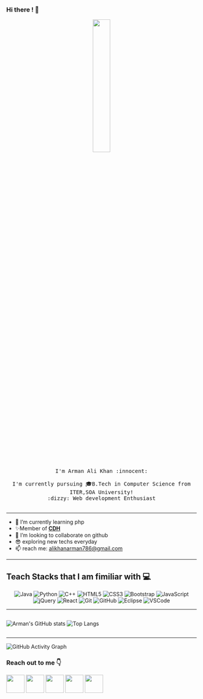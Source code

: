 ### Hi there ! :wave:

<p align="center">
  <img src="https://raw.githubusercontent.com/gist/abhirampai/ce94b0b8345cd969d3cf997578487cdd/raw/b2dc51d4421db9d4a5a17be817e07dc8ad1e3375/hello.gif" width="30%">
  <br><br>
  <samp>
    I'm Arman Ali Khan :innocent:
    <br>
    <br>
     I'm  currently pursuing 🎓B.Tech in Computer Science from ITER,SOA University!
    <br>
    :dizzy: Web development Enthusiast 
    <br><br>
  </samp>
</p>

<hr style="height:2px;border-width:0;color:gray;background-color:gray">

- 🌱 I’m currently learning php
- :sparkles:Member of **[CDH](https://github.com/CodingWizardITER)** 
- 💞️ I’m looking to collaborate on github
- :sunglasses: exploring new techs everyday
- 📫 reach me: alikhanarman786@gmail.com


<hr style="height:2px;border-width:0;color:gray;background-color:gray">


## Teach Stacks that I am fimiliar with :computer:

<div align="center">
  
![Java](https://img.shields.io/badge/java-%23ED8B00.svg?style=for-the-badge&logo=java&logoColor=white)
![Python](https://img.shields.io/badge/python-3670A0?style=for-the-badge&logo=python&logoColor=ffdd54)
![C++](https://img.shields.io/badge/c++-%2300599C.svg?style=for-the-badge&logo=c%2B%2B&logoColor=white)
![HTML5](https://img.shields.io/badge/html5-%23E34F26.svg?style=for-the-badge&logo=html5&logoColor=white)
![CSS3](https://img.shields.io/badge/css3-%231572B6.svg?style=for-the-badge&logo=css3&logoColor=white)
![Bootstrap](https://img.shields.io/badge/bootstrap-%23563D7C.svg?style=for-the-badge&logo=bootstrap&logoColor=white)
![JavaScript](https://img.shields.io/badge/javascript-%23323330.svg?style=for-the-badge&logo=javascript&logoColor=%23F7DF1E)
![jQuery](https://img.shields.io/badge/jquery-%230769AD.svg?style=for-the-badge&logo=jquery&logoColor=white)
![React](https://img.shields.io/badge/react-%2320232a.svg?style=for-the-badge&logo=react&logoColor=%2361DAFB)
![Git](https://img.shields.io/badge/git-%23F05033.svg?style=for-the-badge&logo=git&logoColor=white)
![GitHub](https://img.shields.io/badge/GitHub-100000?style=for-the-badge&logo=github&logoColor=white)
![Eclipse](https://img.shields.io/badge/Eclipse-FE7A16.svg?style=for-the-badge&logo=Eclipse&logoColor=white)
![VSCode](https://img.shields.io/badge/visual%20studio%20code-blue.svg?style=for-the-badge&logo=visual%20studio%20code)
  
</div>

<hr style="height:2px;border-width:0;color:gray;background-color:gray">

<div align="center" style="display:flex;">
  
  ![Arman's GitHub stats](https://github-readme-stats.vercel.app/api?username=Arman-ali-khan-786&show_icons=true&theme=onedark)
  ![Top Langs](https://github-readme-stats.vercel.app/api/top-langs/?username=Arman-ali-khan-786&layout=compact)
  
</div>

<hr style="height:2px;border-width:0;color:gray;background-color:gray">

![GitHub Activity Graph](https://activity-graph.herokuapp.com/graph?username=Arman-ali-khan-786)
<br>
### Reach out to me :point_down:

<a href="https://www.linkedin.com/in/arman-ali-khan-b44751169/"><img src="https://blog-assets.hootsuite.com/wp-content/uploads/2018/09/In-2C-54px-R.png" width="48px" height="48px"></a>
<a href="https://github.com/Arman-ali-khan-786"><img src="https://cdn.icon-icons.com/icons2/2351/PNG/512/logo_github_icon_143196.png" width="48px" height="48px"></a>
<a href="https://twitter.com/ARMAN__786"><img src="https://i.ibb.co/kmgQVyW/twitter.png" width="48px" height="48px"></a>
<a href="https://www.instagram.com/arman__khan__786_/"><img src="https://upload.wikimedia.org/wikipedia/commons/thumb/a/a5/Instagram_icon.png/1024px-Instagram_icon.png" width="48px" height="48px"></a> 
<a href="https://www.facebook.com/profile.php?id=100010354006362"><img src="https://blog-assets.hootsuite.com/wp-content/uploads/2018/09/f-ogo_RGB_HEX-58.png" width="48px" height="48px"></a>
